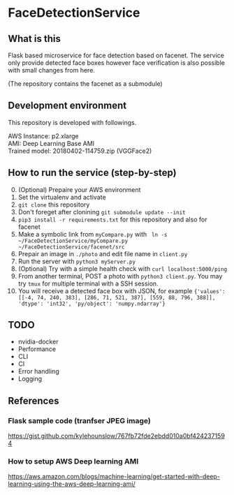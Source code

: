 # FaceDetectionService 

## What is this

Flask based microservice for face detection based on facenet. The service only provide detected face boxes however face verification is also possible with small changes from here.

(The repository contains the facenet as a submodule)

## Development environment

This repository is developed with followings. 

AWS Instance: p2.xlarge  
AMI: Deep Learning Base AMI   
Trained model: 20180402-114759.zip (VGGFace2)

## How to run the service (step-by-step)

0. (Optional) Prepaire your AWS environment 
1. Set the virtualenv and activate
2. ```git clone``` this repository
3. Don't foreget after clonining ```git submodule update --init```
4. ```pip3 install -r requirements.txt``` for this repository and also for facenet
5. Make a symbolic link from ```myCompare.py``` with ``` ln -s ~/FaceDetectionService/myCompare.py ~/FaceDetectionService/facenet/src``` 
6. Prepair an image in ```./photo``` and edit file name in ```client.py```
7. Run the server with ```python3 myServer.py```
8. (Optional) Try with a simple health check with ```curl localhost:5000/ping```
9. From another terminal, POST a photo with ```python3 client.py```. You may try ```tmux``` for multiple terminal with a SSH session.
10. You will receive a detected face box with JSON, for example ```{'values': [[-4, 74, 240, 383], [286, 71, 521, 387], [559, 88, 796, 388]], 'dtype': 'int32', 'py/object': 'numpy.ndarray'}```

## TODO
- nvidia-docker
- Performance
- CLI
- CI
- Error handling
- Logging

## References

### Flask sample code (tranfser JPEG image)
 <https://gist.github.com/kylehounslow/767fb72fde2ebdd010a0bf4242371594>

### How to setup AWS Deep learning AMI
<https://aws.amazon.com/blogs/machine-learning/get-started-with-deep-learning-using-the-aws-deep-learning-ami/>